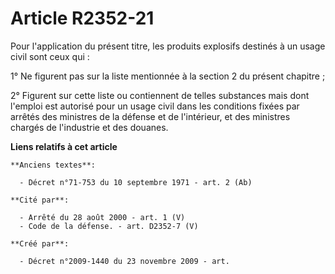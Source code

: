 # Article R2352-21

Pour l'application du présent titre, les produits explosifs destinés à un usage civil sont ceux qui :

1° Ne figurent pas sur la liste mentionnée à la section 2 du présent chapitre ;

2° Figurent sur cette liste ou contiennent de telles substances mais dont l'emploi est autorisé pour un usage civil dans les
conditions fixées par arrêtés des ministres de la défense et de l'intérieur, et des ministres chargés de l'industrie et des
douanes.

**Liens relatifs à cet article**

	**Anciens textes**:

	  - Décret n°71-753 du 10 septembre 1971 - art. 2 (Ab)

	**Cité par**:

	  - Arrêté du 28 août 2000 - art. 1 (V)
	  - Code de la défense. - art. D2352-7 (V)

	**Créé par**:

	  - Décret n°2009-1440 du 23 novembre 2009 - art.
